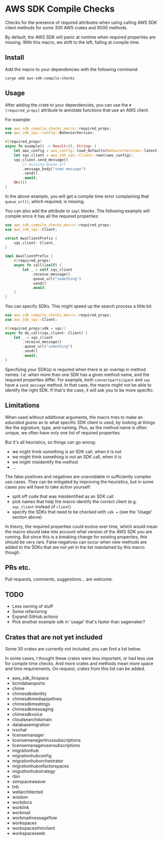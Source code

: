 # AWS SDK Compile Checks

Checks for the presence of required attributes when using calling AWS SDK client methods for some 300 AWS crates and 9000 methods.

By default, the AWS SDK will panic at runtime when required properties are missing.
With this macro, we shift to the left, failing at compile time.

## Install

Add the macro to your dependencies with the following command:

```ignore
cargo add aws-sdk-compile-checks
```

## Usage

After adding the crate to your dependencies, you can use the `#[required_props]` attribute to annotate functions that use an AWS client.

For example:

```rust ignore
use aws_sdk_compile_checks_macro::required_props;
use aws_sdk_sqs::config::BehaviorVersion;

#[required_props]
async fn example() -> Result<(), String> {
    let aws_config = aws_config::load_defaults(BehaviorVersion::latest()).await;
    let sqs_client = aws_sdk_sqs::Client::new(&aws_config);
    sqs_client.send_message()
        // missing queue url
        .message_body("some message")
        .send()
        .await;
    Ok(())
}
```

In the above example, you will get a compile time error complaining that `queue_url()`, which required, is missing.

You can also add the attribute to `impl` blocks. The following example will compile since it has all the required properties:

```rust
use aws_sdk_compile_checks_macro::required_props;
use aws_sdk_sqs::Client;

struct AwsClientPrefix {
    sqs_client: Client,
}

impl AwsClientPrefix {
    #[required_props]
    async fn call(&self) {
        let _ = self.sqs_client
            .receive_message()
            .queue_url("something")
            .send()
            .await;
    }
}
```

You can specify SDKs. This might speed up the search process a little bit.

```rust
use aws_sdk_compile_checks_macro::required_props;
use aws_sdk_sqs::Client;

#[required_props(sdk = sqs)]
async fn do_call(sqs_client: Client) {
    let _ = sqs_client
        .receive_message()
        .queue_url("something")
        .send()
        .await;
}
```

Specifying your SDK(s) is required when there is an overlap in method names.
I.e. when more than one SDK has a given method name, and the required properties differ.
For example, both `connectparticipant` and `sqs` have a `send_message` method.
In that case, the macro might not be able to identify the right SDK. If that's the case, it will ask you to be more specific.

## Limitations

When used without additional arguments, the macro tries to make an _educated guess_ as to what specific SDK client is used, by looking at things like the signature, type, and naming.
Plus, as the method name is often unique, we often have only one list of required properties.

But it's all heuristics, so things can go wrong:
- we might think something is an SDK call, when it is not
- we might think something is not an SDK call, when it is
- we might misidentify the method
- ...

The false positives and negatives are unavoidable in sufficiently complex use cases.
They can be mitigated by improving the heuristics, but in some cases you will have to take action yourself:
- split off code that was misidentified as an SDK call
- pick names that help the macro identify the correct client (e.g. `sqs_client` instead of `client`)
- specify the SDKs that need to be checked with `sdk =` (see the 'Usage' section above)

In theory, the required properties could evolve over time, which would mean the macro should take into account what version of the AWS SDK you are running.
But since this is a breaking change for existing properties, this should be very rare.
False negatives can occur when new methods are added to the SDKs that are not yet in the list maintained by this macro though.

## PRs etc.

Pull requests, comments, suggestions... are welcome.

## TODO

- Less owning of stuff
- Some refactoring
- Expand GitHub actions
- Pick another example sdk in 'usage' that's faster than sagemaker?

## Crates that are not yet included

Some 30 crates are currently not included, you can find a list below.

In some cases, I thought these crates were less important, or had less use for compile time checks.
And more crates and methods mean more space and time requirements.
On request, crates from this list can be added.

- aws_sdk_finspace
- bcmdataexports
- chime
- chimesdkidentity
- chimesdkmediapipelines
- chimesdkmeetings
- chimesdkmessaging
- chimesdkvoice
- cloudsearchdomain
- databasemigration
- ivschat
- licensemanager
- licensemanagerlinuxsubscriptions
- licensemanagerusersubscriptions
- migrationhub
- migrationhubconfig
- migrationhuborchestrator
- migrationhubrefactorspaces
- migrationhubstrategy
- rbin
- simspaceweaver
- tnb
- wellarchitected
- wisdom
- workdocs
- worklink
- workmail
- workmailmessageflow
- workspaces
- workspacesthinclient
- workspacesweb
